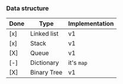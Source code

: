 ### Data structure

| Done | Type        | Implementation |
| ---- | ----------- | -------------- |
| [x]  | Linked list | v1             |
| [x]  | Stack       | v1             |
| [X]  | Queue       | v1             |
| [-]  | Dictionary  | it's `map`     |
| [X]  | Binary Tree | v1             |

